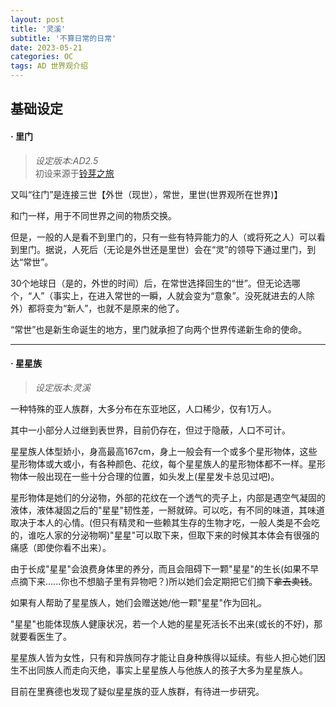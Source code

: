```yaml
---
layout: post
title: '灵溪'
subtitle: '不算日常的日常'
date: 2023-05-21
categories: OC
tags: AD 世界观介绍
---
```


## 基础设定

#### · 里门
>  _设定版本:AD2.5_ <br>
> 初设来源于[铃芽之旅](https://zh.moegirl.org.cn/铃芽之旅)

​又叫“往门”是连接三世【外世（现世），常世，里世(世界观所在世界)】

​和门一样，用于不同世界之间的物质交换。

​但是，一般的人是看不到里门的，只有一些有特异能力的人（或将死之人）可以看到里门。
​据说，人死后（无论是外世还是里世）会在“灵”的领导下通过里门，到达“常世”。

​30个地球日（是的，外世的时间）后，在常世选择回生的“世”。但无论选哪个，“人”（事实上，在进入常世的一瞬，人就会变为“意象”。没死就进去的人除外）都将变为“新人”，也就不是原来的他了。

​“常世”也是新生命诞生的地方，里门就承担了向两个世界传递新生命的使命。

---
#### · 星星族
>  _设定版本:灵溪_<br>

一种特殊的亚人族群，大多分布在东亚地区，人口稀少，仅有1万人。

其中一小部分人过继到表世界，目前仍存在，但过于隐蔽，人口不可计。

星星族人体型娇小，身高最高167cm，身上一般会有一个或多个星形物体，这些星形物体或大或小，有各种颜色、花纹，每个星星族人的星形物体都不一样。星形物体一般出现在一些十分合理的位置，如头发上(星星发卡总见过吧)。

星形物体是她们的分泌物，外部的花纹在一个透气的壳子上，内部是遇空气凝固的液体，液体凝固之后的"星星"韧性差，一掰就碎。可以吃，有不同的味道，其味道取决于本人的心情。(但只有精灵和一些赖其生存的生物才吃，一般人类是不会吃的，谁吃人家的分泌物啊)"星星"可以取下来，但取下来的时候其本体会有很强的痛感（即使你看不出来）。

由于长成"星星"会浪费身体里的养分，而且会阻碍下一颗"星星"的生长(如果不早点摘下来......你也不想脑子里有异物吧？)所以她们会定期把它们摘下~~拿去卖钱~~。

如果有人帮助了星星族人，她们会赠送她/他一颗"星星"作为回礼。

"星星"也能体现族人健康状况，若一个人她的星星死活长不出来(或长的不好)，那就要看医生了。

星星族人皆为女性，只有和异族同存才能让自身种族得以延续。有些人担心她们因生不出同族人而走向灭绝，事实上星星族人与他族人的孩子大多为星星族人。

目前在里赛德也发现了疑似星星族的亚人族群，有待进一步研究。




